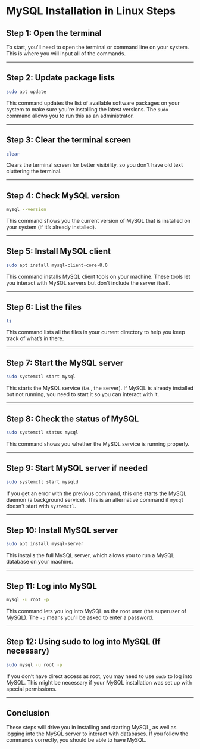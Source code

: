 
# MySQL Installation in Linux Steps

## Step 1: Open the terminal
To start, you'll need to open the terminal or command line on your system. This is where you will input all of the commands.

---

## Step 2: Update package lists
```bash
sudo apt update
```
This command updates the list of available software packages on your system to make sure you're installing the latest versions. The `sudo` command allows you to run this as an administrator.

---

## Step 3: Clear the terminal screen
```bash
clear
```
Clears the terminal screen for better visibility, so you don't have old text cluttering the terminal.

---

## Step 4: Check MySQL version 
```bash
mysql --version
```
This command shows you the current version of MySQL that is installed on your system (if it’s already installed).

---

## Step 5: Install MySQL client 
```bash
sudo apt install mysql-client-core-8.0
```
This command installs MySQL client tools on your machine. These tools let you interact with MySQL servers but don't include the server itself.

---

## Step 6: List the files 
```bash
ls
```
This command lists all the files in your current directory to help you keep track of what’s in there.

---

## Step 7: Start the MySQL server
```bash
sudo systemctl start mysql
```
This starts the MySQL service (i.e., the server). If MySQL is already installed but not running, you need to start it so you can interact with it.

---

## Step 8: Check the status of MySQL
```bash
sudo systemctl status mysql
```
This command shows you whether the MySQL service is running properly.

---

## Step 9: Start MySQL server if needed
```bash
sudo systemctl start mysqld
```
If you get an error with the previous command, this one starts the MySQL daemon (a background service). This is an alternative command if `mysql` doesn't start with `systemctl`.

---

## Step 10: Install MySQL server
```bash
sudo apt install mysql-server
```
This installs the full MySQL server, which allows you to run a MySQL database on your machine.

---

## Step 11: Log into MySQL
```bash
mysql -u root -p
```
This command lets you log into MySQL as the root user (the superuser of MySQL). The `-p` means you'll be asked to enter a password.

---

## Step 12: Using sudo to log into MySQL (If necessary)
```bash
sudo mysql -u root -p
```
If you don’t have direct access as root, you may need to use `sudo` to log into MySQL. This might be necessary if your MySQL installation was set up with special permissions.

---

## Conclusion
These steps will drive you in installing and starting MySQL, as well as logging into the MySQL server to interact with databases. If you follow the commands correctly, you should be able to have MySQL.
